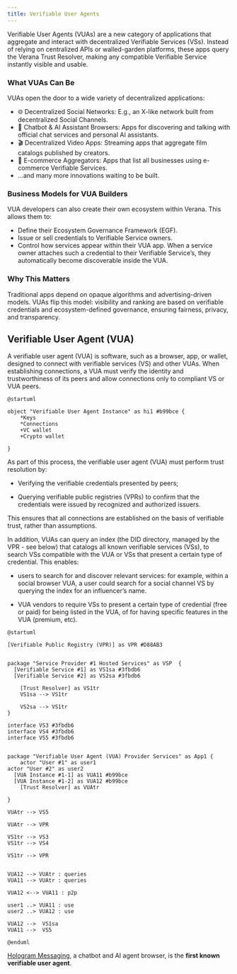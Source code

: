 ```yaml
---
title: Verifiable User Agents
---
```


Verifiable User Agents (VUAs) are a new category of applications that aggregate and interact with decentralized Verifiable Services (VSs). Instead of relying on centralized APIs or walled-garden platforms, these apps query the Verana Trust Resolver, making any compatible Verifiable Service instantly visible and usable.

### What VUAs Can Be

VUAs open the door to a wide variety of decentralized applications:

- 🌐 Decentralized Social Networks: E.g., an X-like network built from decentralized Social Channels.
- 🤖 Chatbot & AI Assistant Browsers: Apps for discovering and talking with official chat services and personal AI assistants.
- 🎬 Decentralized Video Apps: Streaming apps that aggregate film catalogs published by creators.
- 🛒 E-commerce Aggregators: Apps that list all businesses using e-commerce Verifiable Services.
- …and many more innovations waiting to be built.

### Business Models for VUA Builders

VUA developers can also create their own ecosystem within Verana. This allows them to:

- Define their Ecosystem Governance Framework (EGF).
- Issue or sell credentials to Verifiable Service owners.
- Control how services appear within their VUA app. When a service owner attaches such a credential to their Verifiable Service’s, they automatically become discoverable inside the VUA.

### Why This Matters

Traditional apps depend on opaque algorithms and advertising-driven models. VUAs flip this model: visibility and ranking are based on verifiable credentials and ecosystem-defined governance, ensuring fairness, privacy, and transparency.

## Verifiable User Agent (VUA)

A verifiable user agent (VUA) is software, such as a browser, app, or wallet, designed to connect with verifiable services (VS) and other VUAs. When establishing connections, a VUA must verify the identity and trustworthiness of its peers and allow connections only to compliant VS or VUA peers.

```plantuml
@startuml

object "Verifiable User Agent Instance" as hi1 #b99bce {
    *Keys
    *Connections
    +VC wallet
    +Crypto wallet
    
}
```

As part of this process, the verifiable user agent (VUA) must perform trust resolution by:

- Verifying the verifiable credentials presented by peers;

- Querying verifiable public registries (VPRs) to confirm that the credentials were issued by recognized and authorized issuers.

This ensures that all connections are established on the basis of verifiable trust, rather than assumptions.

In addition, VUAs can query an index (the DID directory, managed by the VPR - see below) that catalogs all known verifiable services (VSs), to search VSs compatible with the VUA or VSs that present a certain type of credential. This enables:

- users to search for and discover relevant services: for example, within a social browser VUA, a user could search for a social channel VS by querying the index for an influencer’s name.

- VUA vendors to require VSs to present a certain type of credential (free or paid) for being listed in the VUA, of for having specific features in the VUA (premium, etc).

```plantuml
@startuml

[Verifiable Public Registry (VPR)] as VPR #D88AB3


package "Service Provider #1 Hosted Services" as VSP  {
  [Verifiable Service #1] as VS1sa #3fbdb6
  [Verifiable Service #2] as VS2sa #3fbdb6
  
    [Trust Resolver] as VS1tr
    VS1sa --> VS1tr

    VS2sa --> VS1tr
}

interface VS3 #3fbdb6
interface VS4 #3fbdb6
interface VS5 #3fbdb6


package "Verifiable User Agent (VUA) Provider Services" as App1 {
    actor "User #1" as user1
actor "User #2" as user2
  [VUA Instance #1-1] as VUA11 #b99bce
  [VUA Instance #1-2] as VUA12 #b99bce
    [Trust Resolver] as VUAtr

}

VUAtr --> VS5

VUAtr --> VPR

VS1tr --> VS3
VS1tr --> VS4

VS1tr --> VPR


VUA12 --> VUAtr : queries
VUA11 --> VUAtr : queries

VUA12 <--> VUA11 : p2p

user1 ..> VUA11 : use
user2 ..> VUA12 : use

VUA12 -->  VS1sa
VUA11 -->  VS5

@enduml

```

[Hologram Messaging](https://hologram.zone), a chatbot and AI agent browser, is the **first known verifiable user agent**.
